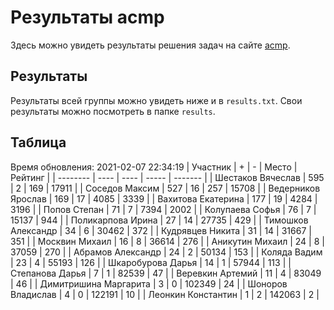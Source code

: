 # Результаты acmp
Здесь можно увидеть результаты решения задач на сайте [acmp](https://acmp.ru). 

## Результаты
Результаты всей группы можно увидеть ниже и в `results.txt`.
Свои результаты можно посмотреть в папке `results`.

## Таблица
Время обновления: 2021-02-07 22:34:19
| Участник | +    | -    | Место | Рейтинг |
| -------- | ---- | ---- | ----- | ------- |
| Шестаков Вячеслав | 595 | 2 | 169 | 17911 |
| Соседов Максим | 527 | 16 | 257 | 15708 |
| Ведерников Ярослав | 169 | 17 | 4085 | 3339 |
| Вахитова Екатерина | 177 | 19 | 4284 | 3196 |
| Попов Степан | 71 | 7 | 7394 | 2002 |
| Колупаева Софья | 76 | 7 | 15137 | 944 |
| Поликарпова Ирина | 27 | 14 | 27735 | 429 |
| Тимошков Александр | 34 | 6 | 30462 | 372 |
| Кудрявцев Никита | 31 | 14 | 31667 | 351 |
| Москвин Михаил | 16 | 8 | 36614 | 276 |
| Аникутин Михаил | 24 | 8 | 37059 | 270 |
| Абрамов Александр | 24 | 2 | 50134 | 153 |
| Коляда Вадим | 23 | 4 | 55193 | 126 |
| Шкаробурова Дарья | 14 | 1 | 57944 | 113 |
| Степанова Дарья | 7 | 1 | 82539 | 47 |
| Веревкин Артемий | 11 | 4 | 83049 | 46 |
| Димитришина Маргарита | 3 | 0 | 102349 | 24 |
| Шоноров Владислав | 4 | 0 | 122191 | 10 |
| Леонкин Константин | 1 | 2 | 142063 | 2 |
